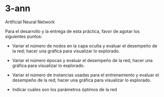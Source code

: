 # 3-ann
Artificial Neural Network

Para el desarrollo y la entrega de esta práctica, favor de agotar los siguientes puntos:

- Variar el número de nodos en la capa oculta y evaluar el desempeño de la red; hacer una gráfica para visualizar lo explorado.

- Variar el número épocas y evaluar el desempeño de la red; hacer una gráfica para visualizar lo explorado.

- Variar el número de instancias usadas para el entrenamiento y evaluar el desempeño de la red; hacer una gráfica para visualizar lo explorado.

- Indicar cuáles son los parámetros óptimos de la red
